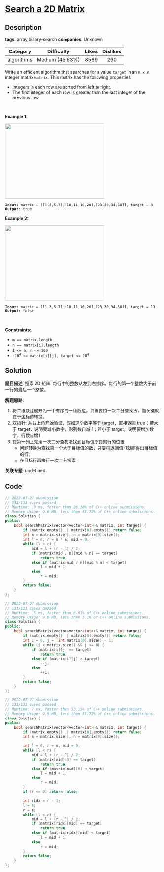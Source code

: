 # [Search a 2D Matrix](https://leetcode.com/problems/search-a-2d-matrix/description/)

## Description

**tags**: array,binary-search
**companies**: Unknown

| Category | Difficulty | Likes | Dislikes |
| :------: | :--------: | :---: | :------: |
| algorithms | Medium (45.63%) | 8569 | 290 |

<p>Write an efficient algorithm that searches for a value <code>target</code> in an <code>m x n</code> integer matrix <code>matrix</code>. This matrix has the following properties:</p>

<ul>
	<li>Integers in each row are sorted from left to right.</li>
	<li>The first integer of each row is greater than the last integer of the previous row.</li>
</ul>

<p>&nbsp;</p>
<p><strong>Example 1:</strong></p>
<img alt="" src="https://assets.leetcode.com/uploads/2020/10/05/mat.jpg" style="width: 322px; height: 242px;" />
<pre><code><strong>Input:</strong> matrix = [[1,3,5,7],[10,11,16,20],[23,30,34,60]], target = 3
<strong>Output:</strong> true</code></pre>

<p><strong>Example 2:</strong></p>
<img alt="" src="https://assets.leetcode.com/uploads/2020/10/05/mat2.jpg" style="width: 322px; height: 242px;" />
<pre><code><strong>Input:</strong> matrix = [[1,3,5,7],[10,11,16,20],[23,30,34,60]], target = 13
<strong>Output:</strong> false</code></pre>

<p>&nbsp;</p>
<p><strong>Constraints:</strong></p>

<ul>
	<li><code>m == matrix.length</code></li>
	<li><code>n == matrix[i].length</code></li>
	<li><code>1 &lt;= m, n &lt;= 100</code></li>
	<li><code>-10<sup>4</sup> &lt;= matrix[i][j], target &lt;= 10<sup>4</sup></code></li>
</ul>

## Solution

**题目描述**: 搜索 2D 矩阵: 每行中的整数从左到右排序。每行的第一个整数大于前一行的最后一个整数。

**解题思路**:

1. 将二维数组展开为一个有序的一维数组，只需要用一次二分查找法，而关键就在于坐标的转换。
2. 双指针: 从右上角开始验证，假如这个数字等于 target，直接返回 true；若大于 target，说明要减小数字，则列数自减 1；若小于 target，说明要增加数字，行数自增1
3. 在第一列上先用一次二分查找法找到目标值所在的行的位置
    - 问题转换为查找第一个大于目标值的数，只要将返回值-1就能得出目标值的行。
    - 在目标行再执行一次二分搜索

**关联专题**: undefined

## Code

```cpp
// 2022-07-27 submission
// 133/133 cases passed
// Runtime: 10 ms, faster than 26.38% of C++ online submissions.
// Memory Usage: 9.6 MB, less than 51.72% of C++ online submissions.
class Solution {
public:
    bool searchMatrix(vector<vector<int>>& matrix, int target) {
        if (matrix.empty() || matrix[0].empty()) return false;
        int m = matrix.size(), n = matrix[0].size();
        int l = 0, r = m * n, mid = 0;
        while (l < r) {
            mid = l + (r - l) / 2;
            if (matrix[mid / n][mid % n] == target)
                return true;
            else if (matrix[mid / n][mid % n] < target)
                l = mid + 1;
            else
                r = mid;
        }
        return false;
    }
};
```

```cpp
// 2022-07-27 submission
// 133/133 cases passed
// Runtime: 15 ms, faster than 6.81% of C++ online submissions.
// Memory Usage: 9.6 MB, less than 5.1% of C++ online submissions.
class Solution {
public:
    bool searchMatrix(vector<vector<int>>& matrix, int target) {
        if (matrix.empty() || matrix[0].empty()) return false;
        int i = 0, j = (int)matrix[0].size() - 1;
        while (i < matrix.size() && j >= 0) {
            if (matrix[i][j] == target)
                return true;
            else if (matrix[i][j] > target)
                --j;
            else
                ++i;
        }
        return false;
    }
};
```

```cpp
// 2022-07-27 submission
// 133/133 cases passed
// Runtime: 7 ms, faster than 53.15% of C++ online submissions.
// Memory Usage: 9.5 MB, less than 51.72% of C++ online submissions.
class Solution {
public:
    bool searchMatrix(vector<vector<int>>& matrix, int target) {
        if (matrix.empty() || matrix[0].empty()) return false;
        int m = matrix.size(), n = matrix[0].size();

        int l = 0, r = m, mid = 0;
        while (l < r) {
            mid = l + (r - l) / 2;
            if (matrix[mid][0] == target)
                return true;
            else if (matrix[mid][0] < target)
                l = mid + 1;
            else
                r = mid;
        }
        if (r <= 0) return false;

        int ridx = r - 1;
        l = 0;
        r = n;
        while (l < r) {
            mid = l + (r - l) / 2;
            if (matrix[ridx][mid] == target)
                return true;
            else if (matrix[ridx][mid] < target)
                l = mid + 1;
            else
                r = mid;
        }
        return false;
    }
};
```
